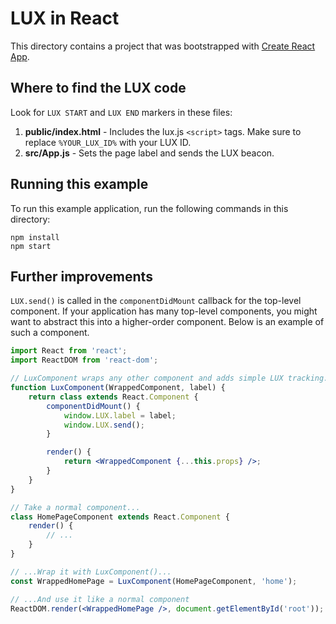 # LUX in React

This directory contains a project that was bootstrapped with [Create React App](https://github.com/facebook/create-react-app).

## Where to find the LUX code

Look for `LUX START` and `LUX END` markers in these files:

1. **public/index.html** - Includes the lux.js `<script>` tags. Make sure to replace `%YOUR_LUX_ID%` with your LUX ID.
2. **src/App.js** - Sets the page label and sends the LUX beacon.

## Running this example

To run this example application, run the following commands in this directory:

```
npm install
npm start
```

## Further improvements

`LUX.send()` is called in the `componentDidMount` callback for the top-level component. If your application has many top-level components, you might want to abstract this into a higher-order component. Below is an example of such a component.

```jsx
import React from 'react';
import ReactDOM from 'react-dom';

// LuxComponent wraps any other component and adds simple LUX tracking.
function LuxComponent(WrappedComponent, label) {
    return class extends React.Component {
        componentDidMount() {
            window.LUX.label = label;
            window.LUX.send();
        }

        render() {
            return <WrappedComponent {...this.props} />;
        }
    }
}

// Take a normal component...
class HomePageComponent extends React.Component {
    render() {
        // ...
    }
}

// ...Wrap it with LuxComponent()...
const WrappedHomePage = LuxComponent(HomePageComponent, 'home');

// ...And use it like a normal component
ReactDOM.render(<WrappedHomePage />, document.getElementById('root'));
```
